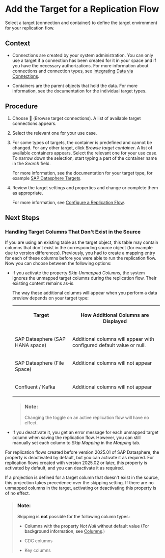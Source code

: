 <!-- loioab490fb4d083442197e2ba3b92079734 -->

<link rel="stylesheet" type="text/css" href="../css/sap-icons.css"/>

# Add the Target for a Replication Flow

Select a target \(connection and container\) to define the target environment for your replication flow.



<a name="loioab490fb4d083442197e2ba3b92079734__context_rr5_54f_vvb"/>

## Context

-   Connections are created by your system administration. You can only use a target if a connection has been created for it in your space and if you have the necessary authorizations. For more information about connections and connection types, see [Integrating Data via Connections](https://help.sap.com/docs/SAP_DATASPHERE/be5967d099974c69b77f4549425ca4c0/eb85e157ab654152bd68a8714036e463.html).

-   Containers are the parent objects that hold the data. For more information, see the documentation for the individual target types.




## Procedure

1.  Choose <span class="FPA-icons-V3"></span> \(Browse target connections\). A list of available target connections appears.

2.  Select the relevant one for your use case.

3.  For some types of targets, the container is predefined and cannot be changed. For any other target, click *Browse target container*. A list of available containers appears. Select the relevant one for your use case. To narrow down the selection, start typing a part of the container name in the *Search* field.

    For more information, see the documentation for your target type, for example [SAP Datasphere Targets](sap-datasphere-targets-12c45eb.md).

4.  Review the target settings and properties and change or complete them as appropriate.

    For more information, see [Configure a Replication Flow](configure-a-replication-flow-3f5ba0c.md).




<a name="loioab490fb4d083442197e2ba3b92079734__postreq_hmd_mmf_jdc"/>

## Next Steps



### Handling Target Columns That Don't Exist in the Source

If you are using an existing table as the target object, this table may contain columns that don't exist in the corresponding source object \(for example due to version differences\). Previously, you had to create a mapping entry for each of these columns before you were able to run the replication flow. Now you can choose between the following options:

-   If you activate the property *Skip Unmapped Columns*, the system ignores the unmapped target columns during the replication flow. Their existing content remains as-is.

    The way these additional columns will appear when you perform a data preview depends on your target type:


    <table>
    <tr>
    <th valign="top">

    Target
    
    </th>
    <th valign="top">

    How Additional Columns are Displayed
    
    </th>
    </tr>
    <tr>
    <td valign="top">
    
    SAP Datasphere \(SAP HANA space\)
    
    </td>
    <td valign="top">
    
    Additional columns will appear with configured default value or null.
    
    </td>
    </tr>
    <tr>
    <td valign="top">
    
    SAP Datasphere \(File Space\)
    
    </td>
    <td valign="top">
    
    Additional columns will not appear
    
    </td>
    </tr>
    <tr>
    <td valign="top">
    
    Confluent / Kafka
    
    </td>
    <td valign="top">
    
    Additional columns will not appear
    
    </td>
    </tr>
    </table>
    
    > ### Note:  
    > Changing the toggle on an active replication flow will have no effect.

-   If you deactivate it, you get an error message for each unmapped target column when saving the replication flow. However, you can still manually set each column to *Skip Mapping* in the *Mapping* tab.


For replication flows created before version 2025.01 of SAP Datasphere, the property is deactivated by default, but you can activate it as required. For replication flows created with version 2025.02 or later, this property is activated by default, and you can deactivate it as required.

If a projection is defined for a target column that doesn't exist in the source, this projection takes precedence over the skipping setting. If there are no unmapped columns in the target, activating or deactivating this property is of no effect.

> ### Note:  
> Skipping is **not** possible for the following column types:
> 
> -   Columns with the property *Not Null* without default value \(For background information, see [Columns](columns-8f0f40d.md).\)
> 
> -   CDC columns
> 
> -   Key columns


